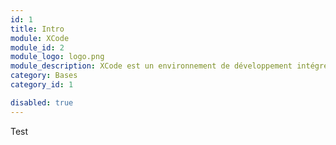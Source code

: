 ```yaml
---
id: 1
title: Intro
module: XCode
module_id: 2
module_logo: logo.png
module_description: XCode est un environnement de développement intégré (IDE) pour macOS. Il contient un ensemble d'outils pour développer des applications pour macOS, iOS, iPadOS, watchOS et tvOS.
category: Bases
category_id: 1

disabled: true
---
```


Test
